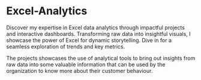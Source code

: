 # Excel-Analytics
Discover my expertise in Excel data analytics through impactful projects and interactive dashboards. Transforming raw data into insightful visuals, I showcase the power of Excel for dynamic storytelling. Dive in for a seamless exploration of trends and key metrics.

The projects showcases the use of analytical tools to bring out insights from raw data into some valuable information that can be used by the organization to know more about their customer behaviour. 
